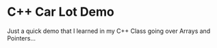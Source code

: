 # C++ Car Lot Demo
Just a quick demo that I learned in my C++ Class going over Arrays and Pointers...
